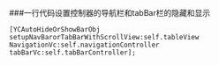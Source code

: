 ###一行代码设置控制器的导航栏和tabBar栏的隐藏和显示

    [YCAutoHideOrShowBarObj setupNavBarorTabBarWithScrollView:self.tableView NavigationVc:self.navigationController tabBarVc:self.tabBarController];